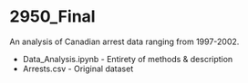 # 2950_Final
An analysis of Canadian arrest data ranging from 1997-2002.


- Data_Analysis.ipynb - Entirety of methods & description 
- Arrests.csv - Original dataset 
